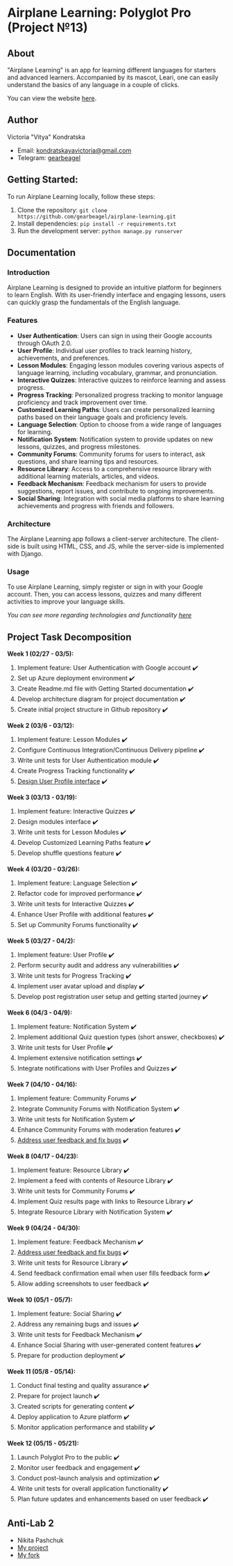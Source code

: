 # Airplane Learning: Polyglot Pro (Project №13)

## About
"Airplane Learning" is an app for learning different languages for starters and advanced learners. Accompanied by its mascot, Leari, one can easily understand the basics of any language in a couple of clicks.

You can view the website [here](https://airplanelearningpolyglotpto.azurewebsites.net).

## Author
Victoria "Vitya" Kondratska
- Email: kondratskayavictoria@gmail.com
- Telegram: [gearbeagel](https://t.me/gearbeagel)

## Getting Started:
To run Airplane Learning locally, follow these steps:

1. Clone the repository: `git clone https://github.com/gearbeagel/airplane-learning.git`
2. Install dependencies: `pip install -r requirements.txt`
3. Run the development server: `python manage.py runserver`


## Documentation
### Introduction
Airplane Learning is designed to provide an intuitive platform for beginners to learn English. With its user-friendly interface and engaging lessons, users can quickly grasp the fundamentals of the English language.

### Features
- **User Authentication**: Users can sign in using their Google accounts through OAuth 2.0.
- **User Profile**: Individual user profiles to track learning history, achievements, and preferences.
- **Lesson Modules**: Engaging lesson modules covering various aspects of language learning, including vocabulary, grammar, and pronunciation.
- **Interactive Quizzes**: Interactive quizzes to reinforce learning and assess progress.
- **Progress Tracking**: Personalized progress tracking to monitor language proficiency and track improvement over time.
- **Customized Learning Paths**: Users can create personalized learning paths based on their language goals and proficiency levels.
- **Language Selection**: Option to choose from a wide range of languages for learning.
- **Notification System**: Notification system to provide updates on new lessons, quizzes, and progress milestones.
- **Community Forums**: Community forums for users to interact, ask questions, and share learning tips and resources.
- **Resource Library**: Access to a comprehensive resource library with additional learning materials, articles, and videos.
- **Feedback Mechanism**: Feedback mechanism for users to provide suggestions, report issues, and contribute to ongoing improvements.
- **Social Sharing**: Integration with social media platforms to share learning achievements and progress with friends and followers.


### Architecture
The Airplane Learning app follows a client-server architecture. The client-side is built using HTML, CSS, and JS, while the server-side is implemented with Django.

### Usage
To use Airplane Learning, simply register or sign in with your Google account. Then, you can access lessons, quizzes and many different activities to improve your language skills.

*You can see more regarding technologies and functionality [here](https://miro.com/app/board/uXjVNnt7ngw=/)*

## Project Task Decomposition
**Week 1 (02/27 - 03/5):**
1. Implement feature: User Authentication with Google account ✔️
2. Set up Azure deployment environment ✔️
3. Create Readme.md file with Getting Started documentation ✔️
4. Develop architecture diagram for project documentation ✔️
5. Create initial project structure in Github repository ✔️

**Week 2 (03/6 - 03/12):**
1. Implement feature: Lesson Modules ✔️
2. Configure Continuous Integration/Continuous Delivery pipeline ✔️
3. Write unit tests for User Authentication module ✔️
4. Create Progress Tracking functionality ✔️ 
5. [Design User Profile interface](https://www.canva.com/design/DAF_HE1C2sw/4OTDDl0vtZwXWHbL4O-qHQ/edit?utm_content=DAF_HE1C2sw&utm_campaign=designshare&utm_medium=link2&utm_source=sharebutton) ✔️

**Week 3 (03/13 - 03/19):**
1. Implement feature: Interactive Quizzes ✔️
2. Design modules interface ✔️
3. Write unit tests for Lesson Modules ✔️
4. Develop Customized Learning Paths feature ✔️
5. Develop shuffle questions feature ✔️

**Week 4 (03/20 - 03/26):**
1. Implement feature: Language Selection ✔️
2. Refactor code for improved performance ✔️
3. Write unit tests for Interactive Quizzes ✔️
4. Enhance User Profile with additional features ✔️
5. Set up Community Forums functionality ✔️

**Week 5 (03/27 - 04/2):**
1. Implement feature: User Profile ✔️
2. Perform security audit and address any vulnerabilities ✔️
3. Write unit tests for Progress Tracking ✔️
4. Implement user avatar upload and display ✔️
5. Develop post registration user setup and getting started journey ✔️

**Week 6 (04/3 - 04/9):**
1. Implement feature: Notification System ✔️
2. Implement additional Quiz question types (short answer, checkboxes) ✔️
3. Write unit tests for User Profile️ ✔️
4. Implement extensive notification settings ✔️
5. Integrate notifications with User Profiles and Quizzes ✔️

**Week 7 (04/10 - 04/16):**
1. Implement feature: Community Forums ✔️
2. Integrate Community Forums with Notification System ✔️
3. Write unit tests for Notification System ✔️
4. Enhance Community Forums with moderation features ✔️
5. [Address user feedback and fix bugs](https://docs.google.com/document/d/1ziUYwNKN42H73Bgy8OVEV4kgQD3KgAL1r0redvjKEoQ/) ✔️

**Week 8 (04/17 - 04/23):**
1. Implement feature: Resource Library ✔️
2. Implement a feed with contents of Resource Library ✔️
3. Write unit tests for Community Forums ✔️
4. Implement Quiz results page with links to Resource Library ✔️
5. Integrate Resource Library with Notification System ✔️

**Week 9 (04/24 - 04/30):**
1. Implement feature: Feedback Mechanism  ✔️
2. [Address user feedback and fix bugs](https://docs.google.com/document/d/1ziUYwNKN42H73Bgy8OVEV4kgQD3KgAL1r0redvjKEoQ/) ✔️
3. Write unit tests for Resource Library ✔️
4. Send feedback confirmation email when user fills feedback form ✔️
5. Allow adding screenshots to user feedback ✔️

**Week 10 (05/1 - 05/7):**
1. Implement feature: Social Sharing ✔️
2. Address any remaining bugs and issues ✔️
3. Write unit tests for Feedback Mechanism ✔️
4. Enhance Social Sharing with user-generated content features ✔️
5. Prepare for production deployment ✔️

**Week 11 (05/8 - 05/14):**
1. Conduct final testing and quality assurance ✔️ 
2. Prepare for project launch ✔️
3. Created scripts for generating content ✔️
4. Deploy application to Azure platform ✔️
5. Monitor application performance and stability ✔️

**Week 12 (05/15 - 05/21):**
1. Launch Polyglot Pro to the public ✔️
2. Monitor user feedback and engagement ✔️
3. Conduct post-launch analysis and optimization ✔️
4. Write unit tests for overall application functionality ✔️
5. Plan future updates and enhancements based on user feedback ✔️

## Anti-Lab 2
- Nikita Pashchuk
- [My project](https://github.com/NikitaPash/Pashchuk.University.CityVotingPlatform)
- [My fork](https://github.com/NikitaPash/Kondratska.University.AirplaneLearning)

